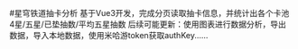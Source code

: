 #星穹铁道抽卡分析
基于Vue3开发，完成分页读取抽卡信息，并统计出各个卡池4星/五星/已垫抽数/平均五星抽数
后续可能更新：使用图表进行数据分析，导出数据，导入本地数据，使用米哈游token获取authKey......
